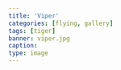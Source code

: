 ```yaml
---
title: 'Viper'
categories: [flying, gallery]
tags: [tiger]
banner: viper.jpg
caption:  
type: image
---
```

